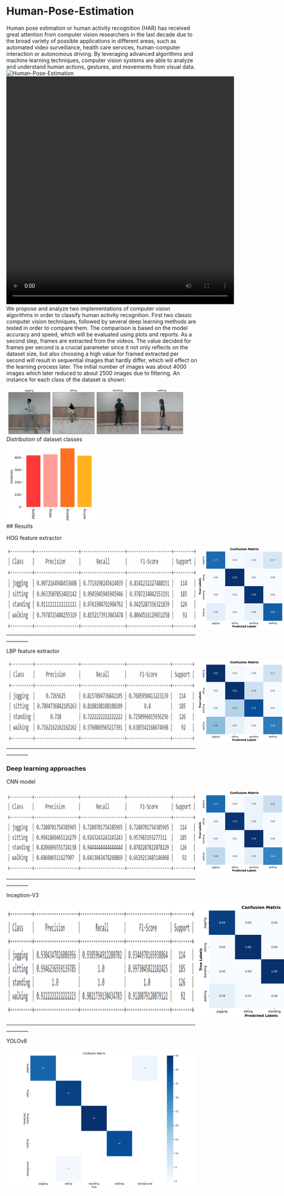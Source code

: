 # Human-Pose-Estimation
Human pose estimation or human activity recognition (HAR) has received great attention from computer vision researchers in the last decade due to the broad variety of possible applications in different areas, such as automated video surveillance, health care services, human-computer interaction or autonomous driving. By leveraging advanced algorithms and machine learning techniques, computer vision systems are able to analyze and understand human actions, gestures, and movements from visual data.
![Human-Pose-Estimation](Data\Test.gif)
<video width="600" height="600" controls>
  <source src="Data\Test.gif" type="video/gif">
</video>
We propose and analyze two implementations of computer vision algorithms in order to classify human activity recognition. First two classic computer vision techniques, followed by several deep learning methods are tested in order to compare them. The comparison is based on the model accuracy and speed, which will be evaluated using plots and reports.
As a second step, frames are extracted from the videos. The value decided for frames per second is a crucial parameter since it not only reflects on the dataset size, but also choosing a high value for framed extracted per second will result in sequential images that hardly differ, which will effect on the learning process later.
The initial number of images was about 4000 images which later reduced to about 2500 images due to filtering.
An instance for each class of the dataset is shown:
<div style="display: flex;">
    <img src="Data\Picture1.png" alt="Image 1">
</div>
Distribution of dataset classes
<div style="display: flex;">
    <img src="Data\Picture2.png" alt="Image 1" style="width: 50%;">
</div>
## Results

HOG feature extractor
<div style="display: flex;">
    <img src="Data\Picture3.png" alt="Image 1">
    <img src="Data\Picture4.png" alt="Image 1">
</div>
_______________________________________________________________________________________

LBP feature extractor
<div style="display: flex;">
    <img src="Data\Picture5.png" alt="Image 1">
    <img src="Data\Picture6.png" alt="Image 1">
</div>
_______________________________________________________________________________________

### Deep learning approaches
CNN model
<div style="display: flex;">
    <img src="Data\Picture7.png" alt="Image 1">
    <img src="Data\Picture8.png" alt="Image 1">
</div>
_______________________________________________________________________________________

Inception-V3 
<div style="display: flex;">
    <img src="Data\Picture9.png" alt="Image 1">
    <img src="Data\Picture10.png" alt="Image 1">
</div>
_______________________________________________________________________________________

YOLOv8
<div style="display: flex;">
    <img src="Data\Picture11.png" alt="Image 1">
</div>
